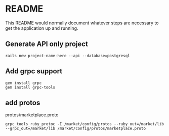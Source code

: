 # README

This README would normally document whatever steps are necessary to get the
application up and running.

## Generate API only project

```rails new project-name-here --api --database=postgresql```

## Add grpc support

```
gem install grpc
gem install grpc-tools
```

## add protos

protos/marketplace.proto

```
grpc_tools_ruby_protoc -I /market/config/protos --ruby_out=/market/lib --grpc_out=/market/lib /market/config/protos/marketplace.proto
```